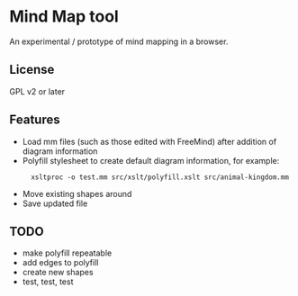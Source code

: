 Mind Map tool
=============

An experimental / prototype of mind mapping in a browser.

## License

GPL v2 or later

## Features

- Load mm files (such as those edited with FreeMind) after addition of diagram information
- Polyfill stylesheet to create default diagram information, for example:
  ```
    xsltproc -o test.mm src/xslt/polyfill.xslt src/animal-kingdom.mm
  ```
- Move existing shapes around
- Save updated file

## TODO

- make polyfill repeatable
- add edges to polyfill
- create new shapes
- test, test, test
